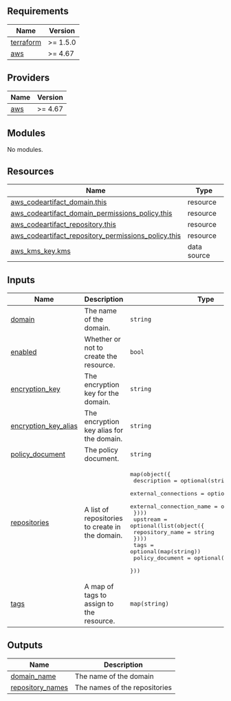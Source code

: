 
<!-- BEGINNING OF PRE-COMMIT-TERRAFORM DOCS HOOK -->
## Requirements

| Name | Version |
|------|---------|
| <a name="requirement_terraform"></a> [terraform](#requirement\_terraform) | >= 1.5.0 |
| <a name="requirement_aws"></a> [aws](#requirement\_aws) | >= 4.67 |

## Providers

| Name | Version |
|------|---------|
| <a name="provider_aws"></a> [aws](#provider\_aws) | >= 4.67 |

## Modules

No modules.

## Resources

| Name | Type |
|------|------|
| [aws_codeartifact_domain.this](https://registry.terraform.io/providers/hashicorp/aws/latest/docs/resources/codeartifact_domain) | resource |
| [aws_codeartifact_domain_permissions_policy.this](https://registry.terraform.io/providers/hashicorp/aws/latest/docs/resources/codeartifact_domain_permissions_policy) | resource |
| [aws_codeartifact_repository.this](https://registry.terraform.io/providers/hashicorp/aws/latest/docs/resources/codeartifact_repository) | resource |
| [aws_codeartifact_repository_permissions_policy.this](https://registry.terraform.io/providers/hashicorp/aws/latest/docs/resources/codeartifact_repository_permissions_policy) | resource |
| [aws_kms_key.kms](https://registry.terraform.io/providers/hashicorp/aws/latest/docs/data-sources/kms_key) | data source |

## Inputs

| Name | Description | Type | Default | Required |
|------|-------------|------|---------|:--------:|
| <a name="input_domain"></a> [domain](#input\_domain) | The name of the domain. | `string` | n/a | yes |
| <a name="input_enabled"></a> [enabled](#input\_enabled) | Whether or not to create the resource. | `bool` | `true` | no |
| <a name="input_encryption_key"></a> [encryption\_key](#input\_encryption\_key) | The encryption key for the domain. | `string` | `null` | no |
| <a name="input_encryption_key_alias"></a> [encryption\_key\_alias](#input\_encryption\_key\_alias) | The encryption key alias for the domain. | `string` | `null` | no |
| <a name="input_policy_document"></a> [policy\_document](#input\_policy\_document) | The policy document. | `string` | `null` | no |
| <a name="input_repositories"></a> [repositories](#input\_repositories) | A list of repositories to create in the domain. | <pre>map(object({<br>    description = optional(string)<br>    external_connections = optional(list(object({<br>      external_connection_name = optional(string)<br>    })))<br>    upstream = optional(list(object({<br>      repository_name = string<br>    })))<br>    tags            = optional(map(string))<br>    policy_document = optional(string)<br>  }))</pre> | `null` | no |
| <a name="input_tags"></a> [tags](#input\_tags) | A map of tags to assign to the resource. | `map(string)` | `{}` | no |

## Outputs

| Name | Description |
|------|-------------|
| <a name="output_domain_name"></a> [domain\_name](#output\_domain\_name) | The name of the domain |
| <a name="output_repository_names"></a> [repository\_names](#output\_repository\_names) | The names of the repositories |
<!-- END OF PRE-COMMIT-TERRAFORM DOCS HOOK -->
